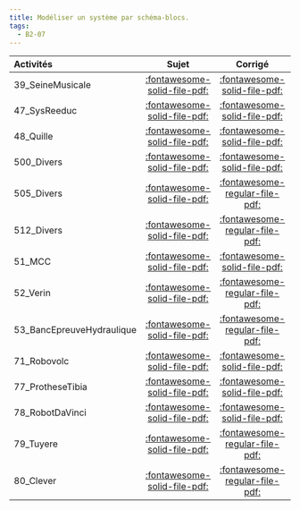 ```yaml
---
title: Modéliser un système par schéma-blocs. 
tags:
  - B2-07
---
```

[comment]: <> (Généré automatiquement par make_all_activitess.py, creation_fichiers_activites)

| Activités | Sujet | Corrigé | Sources  | 
| :-------------- | :---: | :-----: | :------: | 
| 39_SeineMusicale | [:fontawesome-solid-file-pdf:](http://xpessoles-cpge.fr/pdf/39_SeineMusicale_Sujet.pdf) | [:fontawesome-solid-file-pdf:](http://xpessoles-cpge.fr/pdf/39_SeineMusicale_Corrige.pdf) | 
| 47_SysReeduc | [:fontawesome-solid-file-pdf:](http://xpessoles-cpge.fr/pdf/47_SysReeduc_Sujet.pdf) | [:fontawesome-solid-file-pdf:](http://xpessoles-cpge.fr/pdf/47_SysReeduc_Corrige.pdf) | 
| 48_Quille | [:fontawesome-solid-file-pdf:](http://xpessoles-cpge.fr/pdf/48_Quille_Sujet.pdf) | [:fontawesome-solid-file-pdf:](http://xpessoles-cpge.fr/pdf/48_Quille_Corrige.pdf) | 
| 500_Divers | [:fontawesome-solid-file-pdf:](http://xpessoles-cpge.fr/pdf/500_Divers_Sujet.pdf) | [:fontawesome-solid-file-pdf:](http://xpessoles-cpge.fr/pdf/500_Divers_Corrige.pdf) | 
| 505_Divers | [:fontawesome-solid-file-pdf:](http://xpessoles-cpge.fr/pdf/505_Divers_Sujet.pdf) | [:fontawesome-regular-file-pdf:](http://xpessoles-cpge.fr/pdf/505_Divers_Corrige.pdf) | 
| 512_Divers | [:fontawesome-solid-file-pdf:](http://xpessoles-cpge.fr/pdf/512_Divers_Sujet.pdf) | [:fontawesome-regular-file-pdf:](http://xpessoles-cpge.fr/pdf/512_Divers_Corrige.pdf) | 
| 51_MCC | [:fontawesome-solid-file-pdf:](http://xpessoles-cpge.fr/pdf/51_MCC_Sujet.pdf) | [:fontawesome-solid-file-pdf:](http://xpessoles-cpge.fr/pdf/51_MCC_Corrige.pdf) | 
| 52_Verin | [:fontawesome-solid-file-pdf:](http://xpessoles-cpge.fr/pdf/52_Verin_Sujet.pdf) | [:fontawesome-regular-file-pdf:](http://xpessoles-cpge.fr/pdf/52_Verin_Corrige.pdf) | 
| 53_BancEpreuveHydraulique | [:fontawesome-solid-file-pdf:](http://xpessoles-cpge.fr/pdf/53_BancEpreuveHydraulique_Sujet.pdf) | [:fontawesome-regular-file-pdf:](http://xpessoles-cpge.fr/pdf/53_BancEpreuveHydraulique_Corrige.pdf) | 
| 71_Robovolc | [:fontawesome-solid-file-pdf:](http://xpessoles-cpge.fr/pdf/71_Robovolc_Sujet.pdf) | [:fontawesome-solid-file-pdf:](http://xpessoles-cpge.fr/pdf/71_Robovolc_Corrige.pdf) | 
| 77_ProtheseTibia | [:fontawesome-solid-file-pdf:](http://xpessoles-cpge.fr/pdf/77_ProtheseTibia_Sujet.pdf) | [:fontawesome-solid-file-pdf:](http://xpessoles-cpge.fr/pdf/77_ProtheseTibia_Corrige.pdf) | 
| 78_RobotDaVinci | [:fontawesome-solid-file-pdf:](http://xpessoles-cpge.fr/pdf/78_RobotDaVinci_Sujet.pdf) | [:fontawesome-solid-file-pdf:](http://xpessoles-cpge.fr/pdf/78_RobotDaVinci_Corrige.pdf) | 
| 79_Tuyere | [:fontawesome-solid-file-pdf:](http://xpessoles-cpge.fr/pdf/79_Tuyere_Sujet.pdf) | [:fontawesome-regular-file-pdf:](http://xpessoles-cpge.fr/pdf/79_Tuyere_Corrige.pdf) | 
| 80_Clever | [:fontawesome-solid-file-pdf:](http://xpessoles-cpge.fr/pdf/80_Clever_Sujet.pdf) | [:fontawesome-regular-file-pdf:](http://xpessoles-cpge.fr/pdf/80_Clever_Corrige.pdf) | 

